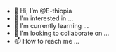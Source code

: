 - 👋 Hi, I’m @E-thiopia
- 👀 I’m interested in ...
- 🌱 I’m currently learning ...
- 💞️ I’m looking to collaborate on ...
- 📫 How to reach me ...

<!---
E-thiopia/E-thiopia is a ✨ special ✨ repository because its `README.md` (this file) appears on your GitHub profile.
You can click the Preview link to take a look at your changes.

--
